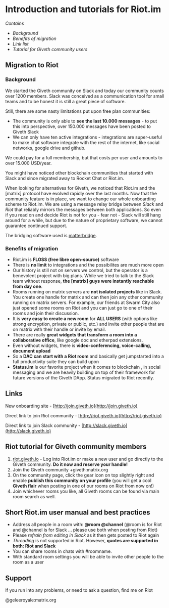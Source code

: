 # Introduction and tutorials for Riot.im

*Contains*
- *Background*
- *Benefits of migration*
- *Link list*
- *Tutorial for Giveth community users*

## Migration to Riot

### Background
We started the Giveth community on Slack and today our community counts over 1200 members. Slack was conceived as a communication tool for small teams and to be honest it is still a great piece of software.

Still, there are some nasty limitations put upon free plan communities:
- The community is only able to **see the last 10.000 messages** - to put this into perspective, over 150.000 messages have been posted to Giveth Slack
- We can only have ten active integrations - integrations are super-useful to make chat software integrate with the rest of the internet, like social networks, google drive and github.

We could pay for a full membership, but that costs per user and amounts to over 15.000 USD/year.

You might have noticed other blockchain communities that started with Slack and since migrated away to Rocket Chat or Riot.im.

When looking for alternatives for Giveth, we noticed that Riot.im and the [matrix] protocol have evolved rapidly over the last months. Now that the community feature is in place, we want to change our whole onboarding scheme to Riot.im. We are using a message relay bridge between *Slack* and *Riot* that reliably mirrors the messages between both applications. So even if you read on and decide Riot is not for you - fear not - Slack will still hang around for a while, but due to the nature of proprietary software, we cannot guarantee continued support.

The bridging software used is [matterbridge](https://github.com/42wim/matterbridge).

### Benefits of migration
- Riot.im is **FLOSS (free libre open-source)** software
- There is **no limit** to integrations and the possibilites are much more open
- Our history is still not on servers we control, but the operator is a benevolent project with big plans. While we tried to talk to the Slack team without response, **the [matrix] guys were instantly reachable from day one**.
- Rooms running on matrix servers are **not isolated projects** like in Slack. You create one handle for matrix and can then join any other community running on matrix servers.
For example, our friends at Swarm City also just opened some rooms on Riot and you can just go to one of their rooms and join their discussion.
- It is **very easy to create a new room** for **ALL USERS** (with options like strong encryption, private or public, etc.) and invite other people that are on matrix with their handle or invite by email.
- There are really **great widgets that transform a room into a collaborative office**, like google doc and etherpad extensions.
- Even without widgets, there is **video-conferencing, voice-calling, document upload**
- So a **DAC can start with a Riot room** and basically get jumpstarted into a full productivity suite they can build upon
- **Status.im** is our favorite project when it comes to blockchain , in social messaging and we are heavily building on top of their framework for future versions of the Giveth DApp. Status migrated to Riot recently.

## Links

New onboarding site - [http://join.giveth.io](http://join.giveth.io)

Direct link to join Riot community - [http://riot.giveth.io](http://riot.giveth.io)

Direct link to join Slack community - [http://slack.giveth.io](http://slack.giveth.io)

## Riot tutorial for Giveth community members

1. [riot.giveth.io](https://riot.im/app/#/group/%2Bgiveth:matrix.org) - Log into Riot.im or make a new user and go directly to the Giveth community. **Do it now and reserve your handle!**
2. Join the Giveth community +giveth:matrix.org
3. On the community page, click the gear icon on top slightly right and enable **publish this community on your profile** (you will get a cool **Giveth flair** when posting in one of our rooms on Riot from now on!)
3. Join whichever rooms you like, all Giveth rooms can be found via main room search as well.

## Short Riot.im user manual and best practices
- Address all people in a room with: **@room @channel** (@room is for Riot and @channel is for Slack ... please use both when posting from Riot)
- Please *refrain from editing in Slack* as it then gets posted to Riot again
- *Threading* is not supported in Riot. However, **quotes are supported in both: Riot and Slack**
- You can share rooms in chats with #roomname.
- With standard room settings you will be able to invite other people to the room as a user

## Support
If you run into any problems, or need to ask a question, find me on Riot

@geleeroyale:matrix.org
